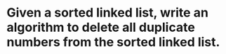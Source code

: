 # Given a sorted linked list, write an algorithm to delete all duplicate numbers from the sorted linked list.
